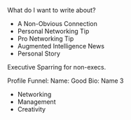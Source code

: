 What do I want to write about?

- A Non-Obvious Connection
- Personal Networking Tip
- Pro Networking Tip
- Augmented Intelligence News
- Personal Story

Executive Sparring for non-execs.

Profile Funnel:
Name: Good
Bio: Name 3
- Networking
- Management
- Creativity